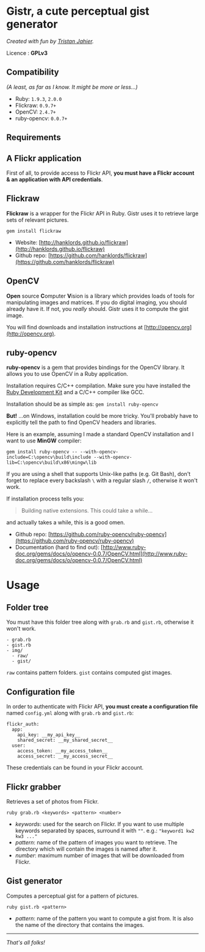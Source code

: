 # Gistr, a cute perceptual gist generator

*Created with fun by [Tristan Jahier](http://tristan-jahier.fr).*

Licence : **GPLv3**

## Compatibility

*(A least, as far as I know. It might be more or less...)*

- Ruby: `1.9.3`, `2.0.0`
- Flickraw: `0.9.7+`
- OpenCV: `2.4.7+`
- ruby-opencv: `0.0.7+`

## Requirements

## A Flickr application

First of all, to provide access to Flickr API, **you must have a Flickr account & an application with API credentials**.

## Flickraw

**Flickraw** is a wrapper for the Flickr API in Ruby. Gistr uses it to retrieve large sets of relevant pictures.

```gem install flickraw```

- Website: [http://hanklords.github.io/flickraw](http://hanklords.github.io/flickraw)
- Github repo: [https://github.com/hanklords/flickraw](https://github.com/hanklords/flickraw)

## OpenCV

**Open** source **C**omputer **V**ision is a library which provides loads of tools for manipulating images and matrices. If you do digital imaging, you should already have it. If not, you *really* should. Gistr uses it to compute the gist image.

You will find downloads and installation instructions at [http://opencv.org](http://opencv.org).

## ruby-opencv

**ruby-opencv** is a gem that provides bindings for the OpenCV library. It allows you to use OpenCV in a Ruby application.

Installation requires C/C++ compilation. Make sure you have installed the [Ruby Development Kit](https://github.com/oneclick/rubyinstaller/wiki/Development-Kit) and a C/C++ compiler like GCC.

Installation should be as simple as: ```gem install ruby-opencv```

**But!** ...on Windows, installation could be more tricky. You'll probably have to explicitly tell the path to find OpenCV headers and libraries.

Here is an example, assuming I made a standard OpenCV installation and I want to use **MinGW** compiler:

```gem install ruby-opencv -- --with-opencv-include=C:\opencv\build\include --with-opencv-lib=C:\opencv\build\x86\mingw\lib```

If you are using a shell that supports Unix-like paths (e.g. Git Bash), don't forget to replace every backslash `\` with a regular slash `/`, otherwise it won't work.

If installation process tells you:

> Building native extensions.  This could take a while...

and actually takes a while, this is a good omen.

- Github repo: [https://github.com/ruby-opencv/ruby-opencv](https://github.com/ruby-opencv/ruby-opencv)
- Documentation (hard to find out): [http://www.ruby-doc.org/gems/docs/o/opencv-0.0.7/OpenCV.html](http://www.ruby-doc.org/gems/docs/o/opencv-0.0.7/OpenCV.html) 

# Usage

## Folder tree

You must have this folder tree along with `grab.rb` and `gist.rb`, otherwise it won't work.

	- grab.rb
	- gist.rb
	- img/
	  - raw/
	  - gist/

`raw` contains pattern folders. `gist` contains computed gist images.

## Configuration file

In order to authenticate with Flickr API, **you must create a configuration file** named `config.yml` along with `grab.rb` and `gist.rb`:

	flickr_auth:
	  app:
		api_key: __my_api_key__
		shared_secret: __my_shared_secret__
	  user:
		access_token: __my_access_token__
		access_secret: __my_access_secret__

These credentials can be found in your Flickr account.

## Flickr grabber

Retrieves a set of photos from Flickr.

```ruby grab.rb <keywords> <pattern> <number>```

- *keywords*: used for the search on Flickr. If you want to use multiple keywords separated by spaces, surround it with `""`. e.g.: `"keyword1 kw2 kw3 ..."`
- *pattern*: name of the pattern of images you want to retrieve. The directory which will contain the images is named after it.
- *number*: maximum number of images that will be downloaded from Flickr.

## Gist generator

Computes a perceptual gist for a pattern of pictures.

```ruby gist.rb <pattern>```

- *pattern*: name of the pattern you want to compute a gist from. It is also the name of the directory that contains the images.

---

*That's all folks!*
